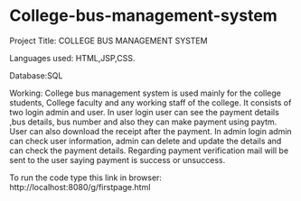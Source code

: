 # College-bus-management-system
Project Title: COLLEGE BUS MANAGEMENT SYSTEM

Languages used: HTML,JSP,CSS.

Database:SQL

Working:
 College bus management system is used mainly for the college students, College faculty and any working staff of the college. It consists of two login admin and user. 
In user login user can see the payment details ,bus details, bus number and also they can make payment using paytm. User can also download the receipt after the payment.
In admin login admin can check user information, admin can delete and update the details and can check the payment details. Regarding payment verification mail will be sent to the user saying payment is success or unsuccess.

To run the code type this link in browser: http://localhost:8080/g/firstpage.html
